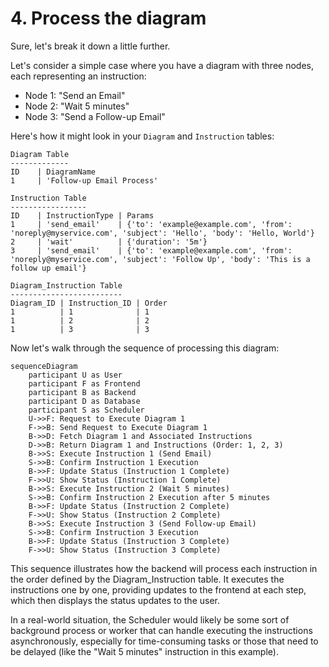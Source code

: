 # 4. Process the diagram

Sure, let's break it down a little further.

Let's consider a simple case where you have a diagram with three nodes, each representing an instruction:

- Node 1: "Send an Email"
- Node 2: "Wait 5 minutes"
- Node 3: "Send a Follow-up Email"

Here's how it might look in your `Diagram` and `Instruction` tables:

```
Diagram Table
-------------
ID    | DiagramName   
1     | 'Follow-up Email Process'  

Instruction Table
-----------------
ID    | InstructionType | Params
1     | 'send_email'    | {'to': 'example@example.com', 'from': 'noreply@myservice.com', 'subject': 'Hello', 'body': 'Hello, World'}
2     | 'wait'          | {'duration': '5m'}
3     | 'send_email'    | {'to': 'example@example.com', 'from': 'noreply@myservice.com', 'subject': 'Follow Up', 'body': 'This is a follow up email'}

Diagram_Instruction Table
-------------------------
Diagram_ID | Instruction_ID | Order
1          | 1              | 1
1          | 2              | 2
1          | 3              | 3
```

Now let's walk through the sequence of processing this diagram:

```mermaid
sequenceDiagram
    participant U as User
    participant F as Frontend
    participant B as Backend
    participant D as Database
    participant S as Scheduler
    U->>F: Request to Execute Diagram 1
    F->>B: Send Request to Execute Diagram 1
    B->>D: Fetch Diagram 1 and Associated Instructions
    D->>B: Return Diagram 1 and Instructions (Order: 1, 2, 3)
    B->>S: Execute Instruction 1 (Send Email)
    S->>B: Confirm Instruction 1 Execution
    B->>F: Update Status (Instruction 1 Complete)
    F->>U: Show Status (Instruction 1 Complete)
    B->>S: Execute Instruction 2 (Wait 5 minutes)
    S->>B: Confirm Instruction 2 Execution after 5 minutes
    B->>F: Update Status (Instruction 2 Complete)
    F->>U: Show Status (Instruction 2 Complete)
    B->>S: Execute Instruction 3 (Send Follow-up Email)
    S->>B: Confirm Instruction 3 Execution
    B->>F: Update Status (Instruction 3 Complete)
    F->>U: Show Status (Instruction 3 Complete)
```

This sequence illustrates how the backend will process each instruction in the order defined by the Diagram_Instruction table. It executes the instructions one by one, providing updates to the frontend at each step, which then displays the status updates to the user. 

In a real-world situation, the Scheduler would likely be some sort of background process or worker that can handle executing the instructions asynchronously, especially for time-consuming tasks or those that need to be delayed (like the "Wait 5 minutes" instruction in this example).